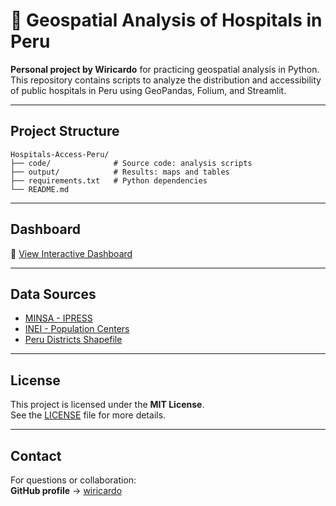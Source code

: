 # 🏥 Geospatial Analysis of Hospitals in Peru 

**Personal project by Wiricardo** for practicing geospatial analysis in Python.  
This repository contains scripts to analyze the distribution and accessibility of public hospitals in Peru using GeoPandas, Folium, and Streamlit.

---

## Project Structure

```
Hospitals-Access-Peru/
├── code/              # Source code: analysis scripts
├── output/            # Results: maps and tables
├── requirements.txt   # Python dependencies
└── README.md
```

---

## Dashboard

🔗 [View Interactive Dashboard](https://hospital-analysis-wiricardo.streamlit.app/)  

---

## Data Sources

- [MINSA - IPRESS](https://datosabiertos.gob.pe/dataset/minsa-ipress)
- [INEI - Population Centers](https://datosabiertos.gob.pe/dataset/dataset-centros-poblados)
- [Peru Districts Shapefile](https://github.com/d2cml-ai/Data-Science-Python/blob/main/Lectures/Lecture_5/Geopandas1.ipynb)

---

## License

This project is licensed under the **MIT License**.  
See the [LICENSE](LICENSE) file for more details.

---

## Contact

For questions or collaboration:  
**GitHub profile** → [wiricardo](https://github.com/wiricardo)

